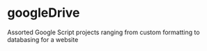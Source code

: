 # googleDrive
Assorted Google Script projects ranging from custom formatting to databasing for a website
